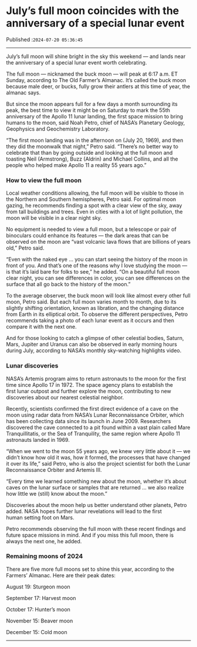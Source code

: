 # July’s full moon coincides with the anniversary of a special lunar event

Published :`2024-07-20 05:36:45`

---

July’s full moon will shine bright in the sky this weekend — and lands near the anniversary of a special lunar event worth celebrating.

The full moon — nicknamed the buck moon — will peak at 6:17 a.m. ET Sunday, according to The Old Farmer’s Almanac. It’s called the buck moon because male deer, or bucks, fully grow their antlers at this time of year, the almanac says.

But since the moon appears full for a few days a month surrounding its peak, the best time to view it might be on Saturday to mark the 55th anniversary of the Apollo 11 lunar landing, the first space mission to bring humans to the moon, said Noah Petro, chief of NASA’s Planetary Geology, Geophysics and Geochemistry Laboratory.

“The first moon landing was in the afternoon on (July 20, 1969), and then they did the moonwalk that night,” Petro said. “There’s no better way to celebrate that than by going outside and looking at the full moon and toasting Neil (Armstrong), Buzz (Aldrin) and Michael Collins, and all the people who helped make Apollo 11 a reality 55 years ago.”

### How to view the full moon

Local weather conditions allowing, the full moon will be visible to those in the Northern and Southern hemispheres, Petro said. For optimal moon gazing, he recommends finding a spot with a clear view of the sky, away from tall buildings and trees. Even in cities with a lot of light pollution, the moon will be visible in a clear night sky.

No equipment is needed to view a full moon, but a telescope or pair of binoculars could enhance its features — the dark areas that can be observed on the moon are “vast volcanic lava flows that are billions of years old,” Petro said.

“Even with the naked eye … you can start seeing the history of the moon in front of you. And that’s one of the reasons why I love studying the moon — is that it’s laid bare for folks to see,” he added. “On a beautiful full moon clear night, you can see differences in color, you can see differences on the surface that all go back to the history of the moon.”

To the average observer, the buck moon will look like almost every other full moon, Petro said. But each full moon varies month to month, due to its slightly shifting orientation, known as libration, and the changing distance from Earth in its elliptical orbit. To observe the different perspectives, Petro recommends taking a photo of each lunar event as it occurs and then compare it with the next one.

And for those looking to catch a glimpse of other celestial bodies, Saturn, Mars, Jupiter and Uranus can also be observed in early morning hours during July, according to NASA’s monthly sky-watching highlights video.

### Lunar discoveries

NASA’s Artemis program aims to return astronauts to the moon for the first time since Apollo 17 in 1972. The space agency plans to establish the first lunar outpost and further explore the moon, contributing to new discoveries about our nearest celestial neighbor.

Recently, scientists confirmed the first direct evidence of a cave on the moon using radar data from NASA’s Lunar Reconnaissance Orbiter, which has been collecting data since its launch in June 2009. Researchers discovered the cave connected to a pit found within a vast plain called Mare Tranquillitatis, or the Sea of Tranquility, the same region where Apollo 11 astronauts landed in 1969.

“When we went to the moon 55 years ago, we knew very little about it — we didn’t know how old it was, how it formed, the processes that have changed it over its life,” said Petro, who is also the project scientist for both the Lunar Reconnaissance Orbiter and Artemis III.

“Every time we learned something new about the moon, whether it’s about caves on the lunar surface or samples that are returned … we also realize how little we (still) know about the moon.”

Discoveries about the moon help us better understand other planets, Petro added. NASA hopes further lunar revelations will lead to the first human setting foot on Mars.

Petro recommends observing the full moon with these recent findings and future space missions in mind. And if you miss this full moon, there is always the next one, he added.

### Remaining moons of 2024

There are five more full moons set to shine this year, according to the Farmers’ Almanac. Here are their peak dates:

August 19: Sturgeon moon

September 17: Harvest moon

October 17: Hunter’s moon

November 15: Beaver moon

December 15: Cold moon

---

